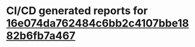 # CI/CD generated reports for [16e074da762484c6bb2c4107bbe1882b6fb7a467](https://github.com/hydephp/develop/commit/16e074da762484c6bb2c4107bbe1882b6fb7a467)
